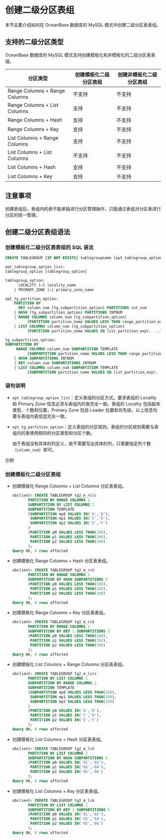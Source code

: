 创建二级分区表组
=============================

本节主要介绍如何在 OceanBase 数据库的 MySQL 模式中创建二级分区表表组。

支持的二级分区类型
------------------------------

OceanBase 数据库的 MySQL 模式支持创建模板化和非模板化的二级分区表表组。

|             分区类型              | 创建模板化二级分区表组 | 创建非模板化二级分区表组 |
|-------------------------------|-------------|--------------|
| Range Columns + Range Columns | 不支持          | 不支持           |
| Range Columns + List Columns  | 支持          | 不支持           |
| Range Columns + Hash          | 支持          | 不支持           |
| Range Columns + Key           | 支持          | 不支持           |
| List Columns + Range Columns  | 支持          | 不支持           |
| List Columns + List Columns   | 不支持          | 不支持           |
| List Columns + Hash           | 支持          | 不支持           |
| List Columns + Key            | 支持          | 不支持           |

注意事项
-------------------------

创建表组后，表组内的表不能单独进行分区管理操作，只能通过表组对分区表进行分区的统一管理。

创建二级分区表组语法
-------------------------------

### 创建模板化二级分区表表组的 SQL 语法

```sql
CREATE TABLEGROUP [IF NOT EXISTS] tablegroupname [opt_tablegroup_option_list] [opt_tg_partition_option]

opt_tablegroup_option_list:
tablegroup_option [tablegroup_option]

tablegroup_option:
      LOCALITY [=] locality_name
    | PRIMARY_ZONE [=] primary_zone_name

opt_tg_partition_option:
    PARTITION BY 
      KEY column_num [tg_subpartition_option] PARTITIONS int_num
    | HASH [tg_subpartition_option] PARTITIONS INTNUM
    | RANGE COLUMNS column_num [tg_subpartition_option] 
          {PARTITION partition_name VALUES LESS THAN range_partition_expr, ...}
    | LIST COLUMNS column_num [tg_subpartition_option] 
          {PARTITION partition_name VALUES IN list_partition_expr, ...}

tg_subpartition_option:
SUBPARTITION BY 
     RANGE COLUMNS column_num SUBPARTITION TEMPLATE 
          {SUBPARTITION partition_name VALUES LESS THAN range_partition_expr, ...}
    | HASH SUBPARTITIONS INTNUM
    | KEY column_num SUBPARTITIONS INTNUM
    | LIST COLUMNS column_num SUBPARTITION TEMPLATE 
          {SUBPARTITION partition_name VALUES IN list_partition_expr, ...}
```

### 语句说明

* `opt_tablegroup_option_list`：定义表组的分区方式。要求表组的 Locality 和 Primary Zone 信息必须与表组内的表完全一致。表组的 Locality 包括副本类型、个数和位置，Primary Zone 包括 Leader 位置和优先级，以上信息均要与表组内表信息完全一致。

* `opt_tg_partition_option`：定义表组的分区规则。表组的分区规则需要与表组内的表使用相同的分区类型和分区个数。

  由于表组没有具体的列定义，故不需要写出具体的列，只需要指定列个数（`column_num`）即可。

示例

### 创建模板化二级分区表组

* 创建模板化 Range Columns + List Columns 分区表表组。

  ```sql
  obclient> CREATE TABLEGROUP tg2_m_rclc
         PARTITION BY RANGE COLUMNS 1
         SUBPARTITION BY LIST COLUMNS 1
         SUBPARTITION TEMPLATE 
         (SUBPARTITION mp0 VALUES IN('A','B'),
          SUBPARTITION mp1 VALUES IN('C','D'),
          SUBPARTITION mp2 VALUES IN('E','F')
         )
         (PARTITION p0 VALUES LESS THAN(100),
          PARTITION p1 VALUES LESS THAN(200),
          PARTITION p2 VALUES LESS THAN(300)
         ); 
  Query OK, 0 rows affected
  ```

* 创建模板化 Range Columns + Hash 分区表表组。

  ```sql
  obclient> CREATE TABLEGROUP tg2_m_rch
         PARTITION BY RANGE COLUMNS 1
         SUBPARTITION BY HASH SUBPARTITIONS 5
         (PARTITION p0 VALUES LESS THAN(100),
          PARTITION p1 VALUES LESS THAN(200),
          PARTITION p2 VALUES LESS THAN(300)
         );
  Query OK, 0 rows affected
  ```

* 创建模板化 Range Columns + Key 分区表表组。

  ```sql
  obclient> CREATE TABLEGROUP tg2_m_rck
         PARTITION BY RANGE COLUMNS 1
         SUBPARTITION BY KEY 1 SUBPARTITIONS 3
         (PARTITION p0 VALUES LESS THAN(100),
          PARTITION p1 VALUES LESS THAN(200),
          PARTITION p2 VALUES LESS THAN(300)
         ); 
  Query OK, 0 rows affected
  ```

* 创建模板化 List Columns + Range Columns 分区表表组。

  ```sql
  obclient> CREATE TABLEGROUP tg2_m_lcrc
         PARTITION BY LIST COLUMNS 1
         SUBPARTITION BY RANGE COLUMNS 1
         SUBPARTITION TEMPLATE 
         (SUBPARTITION mp0 VALUES LESS THAN(100),
          SUBPARTITION mp1 VALUES LESS THAN(200),
          SUBPARTITION mp2 VALUES LESS THAN(300)
         )
         (PARTITION p0 VALUES IN('A','B'),
          PARTITION p1 VALUES IN('C','D'),
          PARTITION p2 VALUES IN('E','F')
         );
  Query OK, 0 rows affected
  ```

* 创建模板化 List Columns + Hash 分区表表组。

  ```sql
  obclient> CREATE TABLEGROUP tg2_m_lch
         PARTITION BY LIST COLUMNS 1
         SUBPARTITION BY HASH SUBPARTITIONS 5
         (PARTITION p0 VALUES IN('01','02'),
          PARTITION p1 VALUES IN('03','04'),
          PARTITION p2 VALUES IN('05','06')
         ); 
  Query OK, 0 rows affected
  ```

* 创建模板化 List Columns + Key 分区表表组。

  ```sql
  obclient> CREATE TABLEGROUP tg2_m_lck
         PARTITION BY LIST COLUMNS 1
         SUBPARTITION BY KEY 1 SUBPARTITIONS 5 
         (PARTITION p0 VALUES IN('01','02'),
          PARTITION p1 VALUES IN('03','04'),
          PARTITION p2 VALUES IN('05','06')
         ); 
  Query OK, 0 rows affected
  ```

